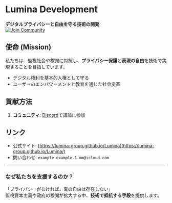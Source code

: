# **Lumina Development**  
**デジタルプライバシーと自由を守る技術の開発**  
[![Join Community](https://img.shields.io/badge/Join-Community-green)](https://discord.gg/y9TURVfVyb)  

## **使命 (Mission)**  
私たちは、監視社会や検閲に対抗し、**プライバシー保護**と**表現の自由**を技術で実現することを目指しています。  
- デジタル権利を基本的人権として守る  
- ユーザーのエンパワーメントと教育を通じた社会変革


## **貢献方法**  
1. **コミュニティ**: [Discord](https://discord.gg/y9TURVfVyb)で議論に参加  

## **リンク**  
- 公式サイト: [https://lumina-group.github.io/Lumina](https://lumina-group.github.io/Lumina/)  
- 問い合わせ: `example.example.1.mm@icloud.com`  

--- 

### **なぜ私たちを支援するのか？**  
 「プライバシーがなければ、真の自由は存在しない」  
監視資本主義や政府の検閲が拡大する中、**技術で抵抗する手段**を提供します。
